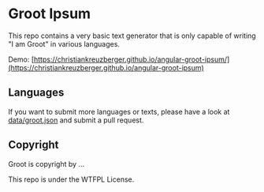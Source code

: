 # Groot Ipsum
This repo contains a very basic text generator that is only capable of writing "I am Groot" in various languages.

Demo: [https://christiankreuzberger.github.io/angular-groot-ipsum/](https://christiankreuzberger.github.io/angular-groot-ipsum)

## Languages
If you want to submit more languages or texts, please have a look at [data/groot.json]() and submit a pull request.

## Copyright
Groot is copyright by ...

This repo is under the WTFPL License. 

